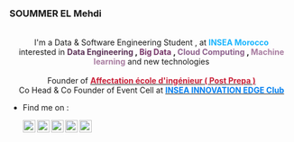 ### SOUMMER EL Mehdi
<p align="center" > 
    <br>I'm a Data & Software Engineering Student , at <b><font color="#19B5FE">INSEA Morocco</font></b>
    <br> interested in <b><font color="#5B3256">Data Engineering</font> , <font color="#763568">Big Data</font> , <font color="#8D608C">Cloud Computing</font> , <font color="#A87CA0">Machine learning</font></b> and new technologies</br>
    <br>Founder of <b><a rel="nofollow noopener noreferrer" target="_blank" href="https://www.facebook.com/groups/728003797965249"><font color="#C91F37">Affectation école d'ingénieur ( Post Prepa ) </font></a></b> 
    <br>Co Head & Co Founder of Event Cell at <b><a rel="nofollow noopener noreferrer" target="_blank" href="https://www.facebook.com/InseaIE" ><font color="#007FF">INSEA INNOVATION EDGE Club </font></a></b></br>


- Find me on :  
  
  [<img align="left" alt="soummermehdi1611 | Gmail" width="22px" src="https://upload.wikimedia.org/wikipedia/commons/thumb/8/8b/PICOL_icon_Mail.svg/1200px-PICOL_icon_Mail.svg.png" />][Gmail]
  [<img align="left" alt="Strif3__ | Reddit" width="22px" src="https://cdn.freebiesupply.com/logos/large/2x/reddit-2-logo-png-transparent.png" />][Reddit]
  [<img align="left" alt="soummermehdi | LinkedIn" width="22px" src="https://cdn.jsdelivr.net/npm/simple-icons@v3/icons/linkedin.svg" />][linkedin]
  [<img align="left" alt="SoummerELMehdi | Github" width="22px" src="https://cdn.jsdelivr.net/gh/codefresh-io/steps/incubating/github-pr/icon.svg" />][Github]
  [<img align="left" alt="Strif3__ | Spotify" width="22px" src="https://www.impresariat-simmenauer.de/wp-content/themes/simmenauer/img/spotify-black.svg" />][Spotify]


[youtube]: https://youtube.com/codeSTACKr
[Github]: https://github.com/SoummerELMehdi
[linkedin]: https://www.linkedin.com/in/soummermehdi/
[Reddit]: https://www.reddit.com/user/Strif3__
[Gmail]: soummermehdi1611@gmail.com
[Spotify]: https://open.spotify.com/user/26bujl7929zomro4a0klpq3hm
